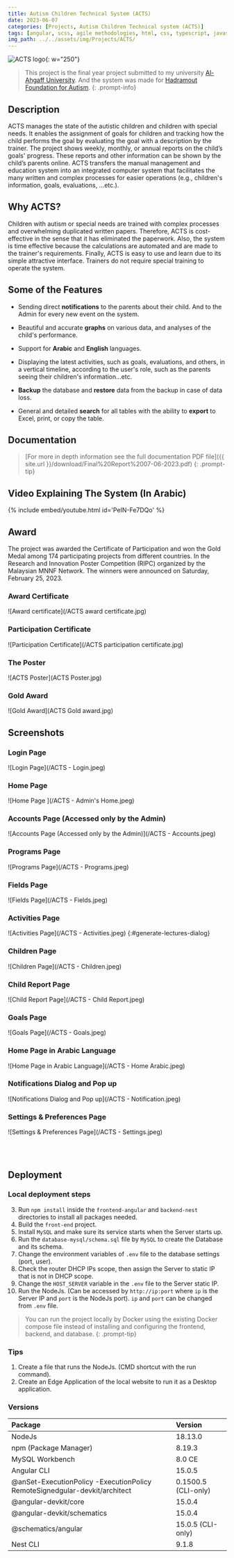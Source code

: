 ```yaml
---
title: Autism Children Technical System (ACTS)
date: 2023-06-07
categories: [Projects, Autism Children Technical system (ACTS)]
tags: [angular, scss, agile methodologies, html, css, typescript, javascript, nodejs, nestjs, typeorm, mysql, sql, bootstrap, docker] # Tag names should be lowercase
img_path: ../../assets/img/Projects/ACTS/
---
```


![ACTS logo](logo.png){: w="250"}

> This project is the final year project submitted to my university [Al-Ahgaff University](http://ahgaff.edu). And the system was made for [Hadramout Foundation for Autism](https://www.facebook.com/hadaidorg). 
{: .prompt-info}

## Description

ACTS manages the state of the autistic children and children with special needs. It enables the assignment of goals for children and tracking how the child performs the goal by evaluating the goal with a description by the trainer. The project shows weekly, monthly, or annual reports on the child’s goals' progress. These reports and other information can be shown by the child’s parents online. ACTS transfers the manual management and education system into an integrated computer system that facilitates the many written and complex processes for easier operations (e.g., children's information, goals, evaluations, …etc.).

## Why ACTS?

Children with autism or special needs are trained with complex processes and overwhelming duplicated written papers. Therefore, ACTS is cost-effective in the sense that it has eliminated the paperwork. Also, the system is time effective because the calculations are automated and are made to the trainer's requirements. Finally, ACTS is easy to use and learn due to its simple attractive interface. Trainers do not require special training to operate the system.

## Some of the Features 

- Sending direct **notifications** to the parents about their child. And to the Admin for every new event on the system.

- Beautiful and accurate **graphs** on various data, and analyses of the child's performance.

- Support for **Arabic** and **English** languages.

- Displaying the latest activities, such as goals, evaluations, and others, in a vertical timeline, according to the user's role, such as the parents seeing their children's information...etc.

- **Backup** the database and **restore** data from the backup in case of data loss.

- General and detailed **search** for all tables with the ability to **export** to Excel, print, or copy the table.

## Documentation

> [For more in depth information see the full documentation PDF file]({{ site.url }}/download/Final%20Report%2007-06-2023.pdf)
{: .prompt-tip}


## Video Explaining The System (In Arabic)
{% include embed/youtube.html id='PeIN-Fe7DQo' %}

## Award

The project was awarded the Certificate of Participation and won the Gold Medal among 174 participating projects from different countries. In the Research and Innovation Poster Competition (RIPC) organized by the Malaysian MNNF Network. The winners were announced on Saturday, February 25, 2023.

### Award Certificate
![Award certificate](/ACTS award certificate.jpg)

### Participation Certificate
![Participation Certificate](/ACTS participation certificate.jpg)

### The Poster
![ACTS Poster](ACTS Poster.jpg)

### Gold Award
![Gold Award](ACTS Gold award.jpg)

## Screenshots

### Login Page
![Login Page](/ACTS - Login.jpeg)

### Home Page 
![Home Page ](/ACTS - Admin's Home.jpeg)

### Accounts Page (Accessed only by the Admin)
![Accounts Page (Accessed only by the Admin)](/ACTS - Accounts.jpeg)

### Programs Page
![Programs Page](/ACTS - Programs.jpeg)

### Fields Page
![Fields Page](/ACTS - Fields.jpeg)

### Activities Page
![Activities Page](/ACTS - Activities.jpeg)
{:#generate-lectures-dialog}

### Children Page
![Children Page](/ACTS - Children.jpeg)

### Child Report Page
![Child Report Page](/ACTS - Child Report.jpeg)

### Goals Page
![Goals Page](/ACTS - Goals.jpeg)

### Home Page in Arabic Language
![Home Page in Arabic Language](/ACTS - Home Arabic.jpeg)

### Notifications Dialog and Pop up
![Notifications Dialog and Pop up](/ACTS - Notification.jpeg)

### Settings & Preferences Page
![Settings & Preferences Page](/ACTS - Settings.jpeg)


<br/>
<br/>

## Deployment

### Local deployment steps
3. Run `npm install` inside the `frontend-angular` and `backend-nest` directories to install all packages needed.
1. Build the `front-end` project.
4. Install `MySQL` and make sure its service starts when the Server starts up.
5. Run the `database-mysql/schema.sql` file by `MySQL` to create the Database and its schema.
6. Change the environment variables of `.env` file to the database settings (port, user).
7. Check the router DHCP IPs scope, then assign the Server to static IP that is not in DHCP scope.
8. Change the `HOST_SERVER` variable in the `.env` file to the Server static IP.
9. Run the NodeJs. (Can be accessed by `http://ip:port` where `ip` is the Server IP and `port` is the NodeJs port). `ip` and `port` can be changed from `.env` file.

> You can run the project locally by Docker using the existing Docker compose file instead of installing and configuring the frontend, backend, and database.
{: .prompt-tip}

### Tips
1. Create a file that runs the NodeJs. (CMD shortcut with the run command).
2. Create an Edge Application of the local website to run it as a Desktop application.


### Versions

  Package | Version
  :--- | :---
  NodeJs | 18.13.0
  npm (Package Manager) | 8.19.3
  MySQL Workbench | 8.0 CE
  Angular CLI | 15.0.5
  @anSet-ExecutionPolicy -ExecutionPolicy RemoteSignedgular-devkit/architect | 0.1500.5 (CLI-only)
  @angular-devkit/core | 15.0.4
  @angular-devkit/schematics | 15.0.4
  @schematics/angular | 15.0.5 (CLI-only)
  Nest CLI | 9.1.8
